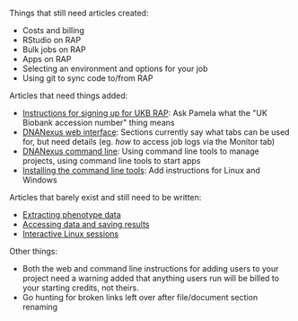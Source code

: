 Things that still need articles created:
* Costs and billing
* RStudio on RAP
* Bulk jobs on RAP
* Apps on RAP
* Selecting an environment and options for your job
* Using git to sync code to/from RAP

Articles that need things added:
* [Instructions for signing up for UKB RAP](01-Instructions-for-signing-up-for-UKB-RAP.md): Ask Pamela what the "UK Biobank accession number" thing means
* [DNANexus web interface](03a-DNANexus-web-interface.md): Sections currently say what tabs can be used for, but need details (eg. *how* to access job logs via the Monitor tab)
* [DNANexus command line](03b-DNANexus-command-line.md): Using command line tools to manage projects, using command line tools to start apps
* [Installing the command line tools](Installing-the-command-line-tools.md): Add instructions for Linux and Windows

Articles that barely exist and still need to be written:
* [Extracting phenotype data](04-Extracting-phenotype-data.md)
* [Accessing data and saving results](05-Accessing-data-and-saving-results.md)
* [Interactive Linux sessions](Interactive-Linux-sessions.md)

Other things:
* Both the web and command line instructions for adding users to your project need a warning added that anything users run will be billed to your starting credits, not theirs.
* Go hunting for broken links left over after file/document section renaming
